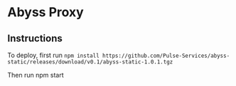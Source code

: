# Abyss Proxy

## Instructions

To deploy, first run `npm install https://github.com/Pulse-Services/abyss-static/releases/download/v0.1/abyss-static-1.0.1.tgz`

Then run npm start
